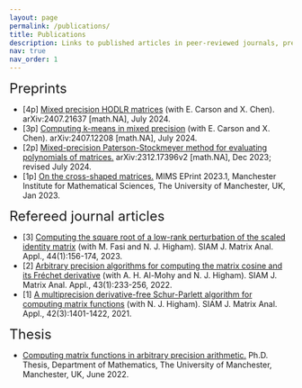 ```yaml
---
layout: page
permalink: /publications/
title: Publications
description: Links to published articles in peer-reviewed journals, preprints, and PhD thesis.
nav: true
nav_order: 1
---
```


<font size="5">Preprints</font>

<ul>

<li> [4p] <a href="https://arxiv.org/abs/2407.21637">Mixed precision HODLR matrices</a> (with E. Carson and X. Chen). arXiv:2407.21637 [math.NA], July 2024.</li>

<li> [3p] <a href="https://arxiv.org/abs/2407.12208">Computing k-means in mixed precision</a> (with E. Carson and X. Chen). arXiv:2407.12208 [math.NA], July 2024.</li>

<li> [2p] <a href="https://arxiv.org/abs/2312.17396v2">Mixed-precision Paterson-Stockmeyer method for evaluating polynomials of matrices.</a> arXiv:2312.17396v2 [math.NA], Dec 2023; revised July 2024.</li>

<li> [1p] <a href="https://eprints.maths.manchester.ac.uk/2883/">On the cross-shaped matrices.</a> MIMS EPrint 2023.1, Manchester Institute for Mathematical Sciences, The University of Manchester, UK, Jan 2023.</li>

</ul>

<font size="5">Refereed journal articles</font>

<ul>

<li> [3] <a href="https://epubs.siam.org/doi/10.1137/22M1471559">Computing the square root of a low-rank perturbation of the scaled identity matrix</a> (with M. Fasi and N. J. Higham). SIAM J. Matrix Anal. Appl., 44(1):156-174, 2023.</li>

<li> [2] <a href="https://epubs.siam.org/doi/10.1137/21M1441043">Arbitrary precision algorithms for computing the matrix cosine and its Fréchet derivative</a> (with A. H. Al-Mohy and N. J. Higham). SIAM J. Matrix Anal. Appl., 43(1):233-256, 2022.</li>

<li> [1] <a href="https://epubs.siam.org/doi/10.1137/20M1365326">A multiprecision derivative-free Schur-Parlett algorithm for computing matrix functions</a> (with N. J. Higham). SIAM J. Matrix Anal. Appl., 42(3):1401-1422, 2021.</li>

</ul>

<font size="5">Thesis</font>

<ul>

<li> <a href="https://research.manchester.ac.uk/en/studentTheses/computing-matrix-functions-in-arbitrary-precision-arithmetic-2">Computing matrix functions in arbitrary precision arithmetic.</a> Ph.D. Thesis, Department of Mathematics, The University of Manchester, Manchester, UK, June 2022.</li>

</ul>
